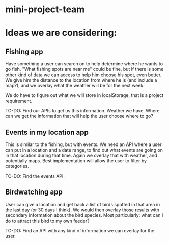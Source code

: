 # mini-project-team

# Ideas we are considering:

## Fishing app

Have something a user can search on to help determine where he wants to go fish. "What fishing spots are near me" could be fine, but if there is some other kind of data we can access to help him choose his spot, even better. We give him the distance to the location from where he is (and include a map?), and we overlay what the weather will be for the next week.

We do have to figure out what we will store in localStorage, that is a project requirement.

TO-DO: Find our APIs to get us this information. Weather we have. Where can we get the information that will help the user choose where to go?

## Events in my location app

This is similar to the fishing, but with events. We need an API where a user can put in a location and a date range, to find out what events are going on in that location during that time. Again we overlay that with weather, and potentially maps. Best implementation will allow the user to filter by categories.

TO-DO: Find the events API.

## Birdwatching app

User can give a location and get back a list of birds spotted in that area in the last day (or 30 days I think). We would then overlay those results with secondary information about the bird species. Most particularly: what can I do to attract this bird to my own feeder?

TO-DO: Find an API with any kind of information we can overlay for the user.

